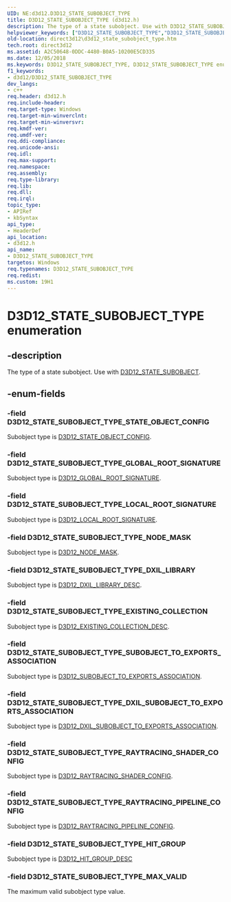 ```yaml
---
UID: NE:d3d12.D3D12_STATE_SUBOBJECT_TYPE
title: D3D12_STATE_SUBOBJECT_TYPE (d3d12.h)
description: The type of a state subobject. Use with D3D12_STATE_SUBOBJECT.
helpviewer_keywords: ["D3D12_STATE_SUBOBJECT_TYPE","D3D12_STATE_SUBOBJECT_TYPE enumeration","D3D12_STATE_SUBOBJECT_TYPE_DXIL_LIBRARY","D3D12_STATE_SUBOBJECT_TYPE_DXIL_SUBOBJECT_TO_EXPORTS_ASSOCIATION","D3D12_STATE_SUBOBJECT_TYPE_EXISTING_COLLECTION","D3D12_STATE_SUBOBJECT_TYPE_GLOBAL_ROOT_SIGNATURE","D3D12_STATE_SUBOBJECT_TYPE_HIT_GROUP","D3D12_STATE_SUBOBJECT_TYPE_LOCAL_ROOT_SIGNATURE","D3D12_STATE_SUBOBJECT_TYPE_MAX_VALID","D3D12_STATE_SUBOBJECT_TYPE_NODE_MASK","D3D12_STATE_SUBOBJECT_TYPE_RAYTRACING_PIPELINE_CONFIG","D3D12_STATE_SUBOBJECT_TYPE_RAYTRACING_SHADER_CONFIG","D3D12_STATE_SUBOBJECT_TYPE_STATE_OBJECT_CONFIG","D3D12_STATE_SUBOBJECT_TYPE_SUBOBJECT_TO_EXPORTS_ASSOCIATION","d3d12/D3D12_STATE_SUBOBJECT_TYPE","d3d12/D3D12_STATE_SUBOBJECT_TYPE_DXIL_LIBRARY","d3d12/D3D12_STATE_SUBOBJECT_TYPE_DXIL_SUBOBJECT_TO_EXPORTS_ASSOCIATION","d3d12/D3D12_STATE_SUBOBJECT_TYPE_EXISTING_COLLECTION","d3d12/D3D12_STATE_SUBOBJECT_TYPE_GLOBAL_ROOT_SIGNATURE","d3d12/D3D12_STATE_SUBOBJECT_TYPE_HIT_GROUP","d3d12/D3D12_STATE_SUBOBJECT_TYPE_LOCAL_ROOT_SIGNATURE","d3d12/D3D12_STATE_SUBOBJECT_TYPE_MAX_VALID","d3d12/D3D12_STATE_SUBOBJECT_TYPE_NODE_MASK","d3d12/D3D12_STATE_SUBOBJECT_TYPE_RAYTRACING_PIPELINE_CONFIG","d3d12/D3D12_STATE_SUBOBJECT_TYPE_RAYTRACING_SHADER_CONFIG","d3d12/D3D12_STATE_SUBOBJECT_TYPE_STATE_OBJECT_CONFIG","d3d12/D3D12_STATE_SUBOBJECT_TYPE_SUBOBJECT_TO_EXPORTS_ASSOCIATION","direct3d12.d3d12_state_subobject_type"]
old-location: direct3d12\d3d12_state_subobject_type.htm
tech.root: direct3d12
ms.assetid: A2C50648-0DDC-4480-B0A5-10200E5CD335
ms.date: 12/05/2018
ms.keywords: D3D12_STATE_SUBOBJECT_TYPE, D3D12_STATE_SUBOBJECT_TYPE enumeration, D3D12_STATE_SUBOBJECT_TYPE_DXIL_LIBRARY, D3D12_STATE_SUBOBJECT_TYPE_DXIL_SUBOBJECT_TO_EXPORTS_ASSOCIATION, D3D12_STATE_SUBOBJECT_TYPE_EXISTING_COLLECTION, D3D12_STATE_SUBOBJECT_TYPE_GLOBAL_ROOT_SIGNATURE, D3D12_STATE_SUBOBJECT_TYPE_HIT_GROUP, D3D12_STATE_SUBOBJECT_TYPE_LOCAL_ROOT_SIGNATURE, D3D12_STATE_SUBOBJECT_TYPE_MAX_VALID, D3D12_STATE_SUBOBJECT_TYPE_NODE_MASK, D3D12_STATE_SUBOBJECT_TYPE_RAYTRACING_PIPELINE_CONFIG, D3D12_STATE_SUBOBJECT_TYPE_RAYTRACING_SHADER_CONFIG, D3D12_STATE_SUBOBJECT_TYPE_STATE_OBJECT_CONFIG, D3D12_STATE_SUBOBJECT_TYPE_SUBOBJECT_TO_EXPORTS_ASSOCIATION, d3d12/D3D12_STATE_SUBOBJECT_TYPE, d3d12/D3D12_STATE_SUBOBJECT_TYPE_DXIL_LIBRARY, d3d12/D3D12_STATE_SUBOBJECT_TYPE_DXIL_SUBOBJECT_TO_EXPORTS_ASSOCIATION, d3d12/D3D12_STATE_SUBOBJECT_TYPE_EXISTING_COLLECTION, d3d12/D3D12_STATE_SUBOBJECT_TYPE_GLOBAL_ROOT_SIGNATURE, d3d12/D3D12_STATE_SUBOBJECT_TYPE_HIT_GROUP, d3d12/D3D12_STATE_SUBOBJECT_TYPE_LOCAL_ROOT_SIGNATURE, d3d12/D3D12_STATE_SUBOBJECT_TYPE_MAX_VALID, d3d12/D3D12_STATE_SUBOBJECT_TYPE_NODE_MASK, d3d12/D3D12_STATE_SUBOBJECT_TYPE_RAYTRACING_PIPELINE_CONFIG, d3d12/D3D12_STATE_SUBOBJECT_TYPE_RAYTRACING_SHADER_CONFIG, d3d12/D3D12_STATE_SUBOBJECT_TYPE_STATE_OBJECT_CONFIG, d3d12/D3D12_STATE_SUBOBJECT_TYPE_SUBOBJECT_TO_EXPORTS_ASSOCIATION, direct3d12.d3d12_state_subobject_type
f1_keywords:
- d3d12/D3D12_STATE_SUBOBJECT_TYPE
dev_langs:
- c++
req.header: d3d12.h
req.include-header: 
req.target-type: Windows
req.target-min-winverclnt: 
req.target-min-winversvr: 
req.kmdf-ver: 
req.umdf-ver: 
req.ddi-compliance: 
req.unicode-ansi: 
req.idl: 
req.max-support: 
req.namespace: 
req.assembly: 
req.type-library: 
req.lib: 
req.dll: 
req.irql: 
topic_type:
- APIRef
- kbSyntax
api_type:
- HeaderDef
api_location:
- d3d12.h
api_name:
- D3D12_STATE_SUBOBJECT_TYPE
targetos: Windows
req.typenames: D3D12_STATE_SUBOBJECT_TYPE
req.redist: 
ms.custom: 19H1
---
```


# D3D12_STATE_SUBOBJECT_TYPE enumeration


## -description


The type of a state subobject. Use with <a href="https://msdn.microsoft.com/en-us/library/Mt830407(v=VS.85).aspx">D3D12_STATE_SUBOBJECT</a>.


## -enum-fields




### -field D3D12_STATE_SUBOBJECT_TYPE_STATE_OBJECT_CONFIG

Subobject type is <a href="https://docs.microsoft.com/windows/desktop/api/d3d12/ns-d3d12-d3d12_state_object_config">D3D12_STATE_OBJECT_CONFIG</a>.


### -field D3D12_STATE_SUBOBJECT_TYPE_GLOBAL_ROOT_SIGNATURE

Subobject type is <a href="https://docs.microsoft.com/windows/desktop/api/d3d12/ns-d3d12-d3d12_global_root_signature">D3D12_GLOBAL_ROOT_SIGNATURE</a>.


### -field D3D12_STATE_SUBOBJECT_TYPE_LOCAL_ROOT_SIGNATURE

Subobject type is <a href="https://docs.microsoft.com/windows/desktop/api/d3d12/ns-d3d12-d3d12_local_root_signature">D3D12_LOCAL_ROOT_SIGNATURE</a>.


### -field D3D12_STATE_SUBOBJECT_TYPE_NODE_MASK

Subobject type is <a href="https://docs.microsoft.com/windows/desktop/api/d3d12/ns-d3d12-d3d12_node_mask">D3D12_NODE_MASK</a>.


### -field D3D12_STATE_SUBOBJECT_TYPE_DXIL_LIBRARY

Subobject type is <a href="https://docs.microsoft.com/windows/desktop/api/d3d12/ns-d3d12-d3d12_dxil_library_desc">D3D12_DXIL_LIBRARY_DESC</a>.


### -field D3D12_STATE_SUBOBJECT_TYPE_EXISTING_COLLECTION

Subobject type is <a href="https://docs.microsoft.com/windows/desktop/api/d3d12/ns-d3d12-d3d12_existing_collection_desc">D3D12_EXISTING_COLLECTION_DESC</a>.


### -field D3D12_STATE_SUBOBJECT_TYPE_SUBOBJECT_TO_EXPORTS_ASSOCIATION

Subobject type is <a href="https://msdn.microsoft.com/en-us/library/Mt830409(v=VS.85).aspx">D3D12_SUBOBJECT_TO_EXPORTS_ASSOCIATION</a>.


### -field D3D12_STATE_SUBOBJECT_TYPE_DXIL_SUBOBJECT_TO_EXPORTS_ASSOCIATION

Subobject type is <a href="https://docs.microsoft.com/windows/desktop/api/d3d12/ns-d3d12-d3d12_dxil_subobject_to_exports_association">D3D12_DXIL_SUBOBJECT_TO_EXPORTS_ASSOCIATION</a>.


### -field D3D12_STATE_SUBOBJECT_TYPE_RAYTRACING_SHADER_CONFIG

Subobject type is <a href="https://docs.microsoft.com/windows/desktop/api/d3d12/ns-d3d12-d3d12_raytracing_shader_config">D3D12_RAYTRACING_SHADER_CONFIG</a>.


### -field D3D12_STATE_SUBOBJECT_TYPE_RAYTRACING_PIPELINE_CONFIG

Subobject type is <a href="https://docs.microsoft.com/windows/desktop/api/d3d12/ns-d3d12-d3d12_raytracing_pipeline_config">D3D12_RAYTRACING_PIPELINE_CONFIG</a>.


### -field D3D12_STATE_SUBOBJECT_TYPE_HIT_GROUP

Subobject type is <a href="https://docs.microsoft.com/windows/desktop/api/d3d12/ns-d3d12-d3d12_hit_group_desc">D3D12_HIT_GROUP_DESC</a>


### -field D3D12_STATE_SUBOBJECT_TYPE_MAX_VALID

The maximum valid subobject type value. 

